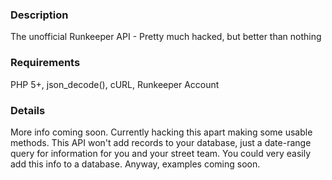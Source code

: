 ### Description
The unofficial Runkeeper API - Pretty much hacked, but better than nothing

### Requirements
PHP 5+, json_decode(), cURL, Runkeeper Account

### Details
More info coming soon. Currently hacking this apart making some usable methods. This API won't add records to your database, just a date-range query for information for you and your street team. You could very easily add this info to a database. Anyway, examples coming soon.